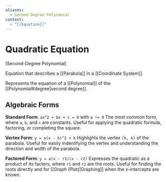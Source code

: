 ```yaml
---
aliases:
  - Second-Degree Polynomial
context:
  - "[[Equation]]"
---
```


# Quadratic Equation

(Second-Degree Polynomial)

Equation that describes a [[Parabola]] in a [[Coordinate System]].

Represents the equation of a [[Polynomial]] of the [[Polynomial#degree|second degree]].

## Algebraic Forms

**Standard Form**: `ax^2 + bx + c = 0` with `a != 0`
The most common form, where `a`, `b`, and `c` are constants. Useful for applying the quadratic formula, factoring, or completing the square.

**Vertex Form**: `y = a(x - h)^2 + k`
Highlights the vertex `(h, k)` of the parabola. Useful for easily indentifying the vertex and understanding the direction and width of the parabola.

**Factored Form**: `y = a(x - r1)(x - r2)`
Expresses the quadratic as a product of its factors, where `r1` and `r2` are the roots. Useful for finding the roots directly and for [[Graph (Plot)|Graphing]] when the x-intercepts are known.
